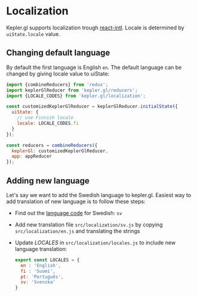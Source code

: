 # Localization

Kepler.gl supports localization trough [react-intl]. Locale is determined by `uiState.locale` value.

## Changing default language

By default the first language is English `en`. The default language can be changed by giving locale value to uiState:

```js
import {combineReducers} from 'redux';
import keplerGlReducer from 'kepler.gl/reducers';
import {LOCALE_CODES} from 'kepler.gl/localization';

const customizedKeplerGlReducer = keplerGlReducer.initialState({
  uiState: {
    // use Finnish locale
    locale: LOCALE_CODES.fi
  }
});

const reducers = combineReducers({
  keplerGl: customizedKeplerGlReducer,
  app: appReducer
});
```

## Adding new language

Let's say we want to add the Swedish language to kepler.gl. Easiest way to add translation of new language is to follow these steps:

- Find out the [language code][language-codes] for Swedish: `sv`
- Add new translation file `src/localization/sv.js` by copying `src/localization/en.js` and translating the strings

- Update _LOCALES_ in `src/localization/locales.js` to include new language translation:
  ```javascript
  export const LOCALES = {
    en : 'English',
    fi : 'Suomi',
    pt: 'Português',
    sv: 'Svenska'
  }
  ```

[react-intl]: https://github.com/formatjs/react-intl
[language-codes]: https://en.wikipedia.org/wiki/List_of_ISO_639-1_codes
